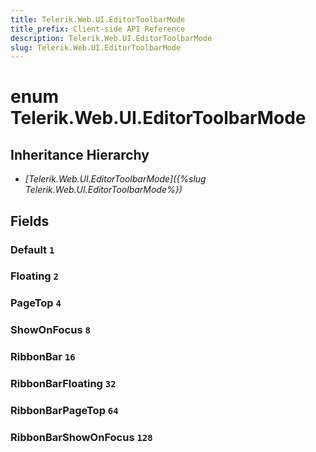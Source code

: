 ```yaml
---
title: Telerik.Web.UI.EditorToolbarMode
title_prefix: Client-side API Reference
description: Telerik.Web.UI.EditorToolbarMode
slug: Telerik.Web.UI.EditorToolbarMode
---
```


# enum Telerik.Web.UI.EditorToolbarMode

## Inheritance Hierarchy

* *[Telerik.Web.UI.EditorToolbarMode]({%slug Telerik.Web.UI.EditorToolbarMode%})*

## Fields

### Default `1`

### Floating `2`

### PageTop `4`

### ShowOnFocus `8`

### RibbonBar `16`

### RibbonBarFloating `32`

### RibbonBarPageTop `64`

### RibbonBarShowOnFocus `128`
